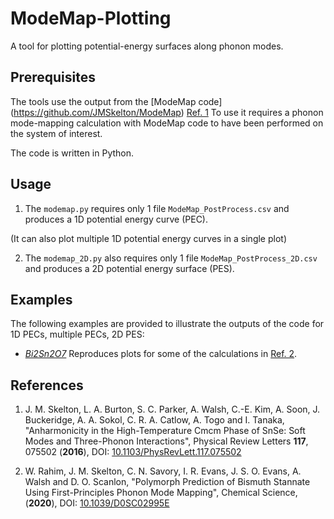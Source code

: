 # ModeMap-Plotting

A tool for plotting potential-energy surfaces along phonon modes.

Prerequisites
-------------

The tools use the output from the [ModeMap code] (https://github.com/JMSkelton/ModeMap) [Ref. 1](#Ref1)
To use it requires a phonon mode-mapping calculation with ModeMap code to have been performed on the system of interest.

The code is written in Python.

Usage
-----

1. The `modemap.py` requires only 1 file `ModeMap_PostProcess.csv` and produces a 1D potential energy curve (PEC).

(It can also plot multiple 1D potential energy curves in a single plot)

2. The `modemap_2D.py` also requires only 1 file `ModeMap_PostProcess_2D.csv` and produces a 2D potential energy surface (PES).


Examples
--------

The following examples are provided to illustrate the outputs of the code for 1D PECs, multiple PECs, 2D PES:

* [*Bi2Sn2O7*](./Example_plots) Reproduces plots for some of the calculations in [Ref. 2](#Ref2).


References
----------

1. <a name="Ref1"></a> J. M. Skelton, L. A. Burton, S. C. Parker, A. Walsh, C.-E. Kim, A. Soon, J. Buckeridge, A. A. Sokol, C. R. A. Catlow, A. Togo and I. Tanaka, "Anharmonicity in the High-Temperature Cmcm Phase of SnSe: Soft Modes and Three-Phonon Interactions", Physical Review Letters **117**, 075502 (**2016**), DOI: [10.1103/PhysRevLett.117.075502](https://doi.org/10.1103/PhysRevLett.117.075502)

2. <a name="Ref2"></a>W. Rahim, J. M. Skelton, C. N. Savory, I. R. Evans, J. S. O. Evans, A. Walsh and D. O. Scanlon, "Polymorph Prediction of Bismuth Stannate Using First-Principles Phonon Mode Mapping", Chemical Science, (**2020**), DOI: [10.1039/D0SC02995E](https://doi.org/10.1039/D0SC02995E)
